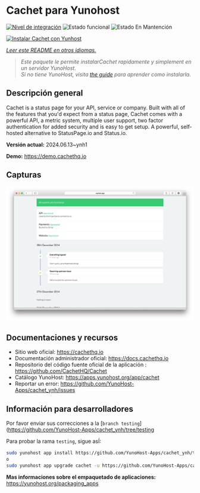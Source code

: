 <!--
Este archivo README esta generado automaticamente<https://github.com/YunoHost/apps/tree/master/tools/readme_generator>
No se debe editar a mano.
-->

# Cachet para Yunohost

[![Nivel de integración](https://dash.yunohost.org/integration/cachet.svg)](https://dash.yunohost.org/appci/app/cachet) ![Estado funcional](https://ci-apps.yunohost.org/ci/badges/cachet.status.svg) ![Estado En Mantención](https://ci-apps.yunohost.org/ci/badges/cachet.maintain.svg)

[![Instalar Cachet con Yunhost](https://install-app.yunohost.org/install-with-yunohost.svg)](https://install-app.yunohost.org/?app=cachet)

*[Leer este README en otros idiomas.](./ALL_README.md)*

> *Este paquete le permite instalarCachet rapidamente y simplement en un servidor YunoHost.*  
> *Si no tiene YunoHost, visita [the guide](https://yunohost.org/install) para aprender como instalarla.*

## Descripción general

Cachet is a status page for your API, service or company. Built with all of the features that you'd expect from a status page, Cachet comes with a powerful API, a metric system, multiple user support, two factor authentication for added security and is easy to get setup. A powerful, self-hosted alternative to StatusPage.io and Status.io.


**Versión actual:** 2024.06.13~ynh1

**Demo:** <https://demo.cachethq.io>

## Capturas

![Captura de Cachet](./doc/screenshots/main-interface.png)

## Documentaciones y recursos

- Sitio web oficial: <https://cachethq.io>
- Documentación administrador oficial: <https://docs.cachethq.io>
- Repositorio del código fuente oficial de la aplicación : <https://github.com/CachetHQ/Cachet>
- Catálogo YunoHost: <https://apps.yunohost.org/app/cachet>
- Reportar un error: <https://github.com/YunoHost-Apps/cachet_ynh/issues>

## Información para desarrolladores

Por favor enviar sus correcciones a la [`branch testing`](https://github.com/YunoHost-Apps/cachet_ynh/tree/testing

Para probar la rama `testing`, sigue asÍ:

```bash
sudo yunohost app install https://github.com/YunoHost-Apps/cachet_ynh/tree/testing --debug
o
sudo yunohost app upgrade cachet -u https://github.com/YunoHost-Apps/cachet_ynh/tree/testing --debug
```

**Mas informaciones sobre el empaquetado de aplicaciones:** <https://yunohost.org/packaging_apps>
